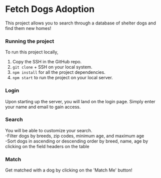# Fetch Dogs Adoption

This project allows you to search through a database of shelter dogs and find them new homes!

### Running the project

To run this project locally, 
1. Copy the SSH in the GitHub repo.
2. ```git clone``` + SSH on your local system.
3. ```npm install``` for all the project dependencies.
4. ```npm start``` to run the project on your local server.

### Login

Upon starting up the server, you will land on the login page.
Simply enter your name and email to gain access.

### Search

You will be able to customize your search. <br/>
-Filter dogs by breeds, zip codes, minimum age, and maximum age <br/>
-Sort dogs in ascending or descending order by breed, name, age
by clicking on the field headers on the table

### Match

Get matched with a dog by clicking on the 'Match Me' button!
